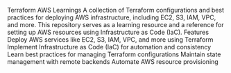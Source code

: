 
Terraform AWS Learnings 
A collection of Terraform configurations and best practices for deploying AWS infrastructure, including EC2, S3, IAM, VPC, and more. This repository serves as a learning resource and a reference for setting up AWS resources using Infrastructure as Code (IaC).
Features
Deploy AWS services like EC2, S3, IAM, VPC, and more using Terraform
Implement Infrastructure as Code (IaC) for automation and consistency
Learn best practices for managing Terraform configurations
Maintain state management with remote backends
Automate AWS resource provisioning

